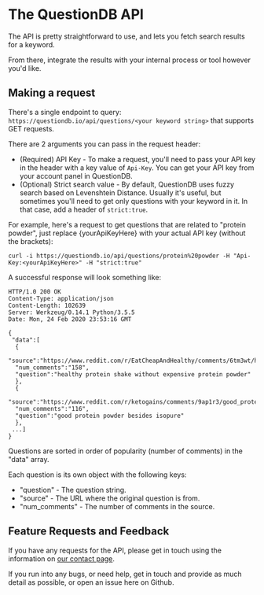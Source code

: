The QuestionDB API
====================

The API is pretty straightforward to use, and lets you fetch search results for a keyword. 

From there, integrate the results with your internal process or tool however you'd like.

Making a request
----------------
There's a single endpoint to query: `https://questiondb.io/api/questions/<your keyword string>` that supports GET requests.

There are 2 arguments you can pass in the request header:

* (Required) API Key - To make a request, you'll need to pass your API key in the header with a key value of `Api-Key`. You can get your API key from your account panel in QuestionDB.
* (Optional) Strict search value - By default, QuestionDB uses fuzzy search based on Levenshtein Distance. Usually it's useful, but sometimes you'll need to get only questions with your keyword in it. In that case, add a header of `strict:true`.

For example, here's a request to get questions that are related to "protein powder", just replace {yourApiKeyHere} with your actual API key (without the brackets):

```shell
curl -i https://questiondb.io/api/questions/protein%20powder -H "Api-Key:<yourApiKeyHere>" -H "strict:true"
```

A successful response will look something like:

```
HTTP/1.0 200 OK
Content-Type: application/json
Content-Length: 102639
Server: Werkzeug/0.14.1 Python/3.5.5
Date: Mon, 24 Feb 2020 23:53:16 GMT

{
 "data":[
  {
  "source":"https://www.reddit.com/r/EatCheapAndHealthy/comments/6tm3wt/healthy_protein_shake_without_expensive_protein/",
  "num_comments":"158",
  "question":"healthy protein shake without expensive protein powder"
  },
  {
  "source":"https://www.reddit.com/r/ketogains/comments/9ap1r3/good_protein_powder_besides_isopure_difficulty/",
  "num_comments":"116",
  "question":"good protein powder besides isopure"
  },
 ...]
}
```

Questions are sorted in order of popularity (number of comments) in the "data" array.

Each question is its own object with the following keys:
* "question" - The question string.
* "source" - The URL where the original question is from.
* "num_comments" - The number of comments in the source.

Feature Requests and Feedback
-----------------------------
If you have any requests for the API, please get in touch using the information on [our contact page](https://questiondb.io/contact).

If you run into any bugs, or need help, get in touch and provide as much detail as possible, or open an issue here on Github.
